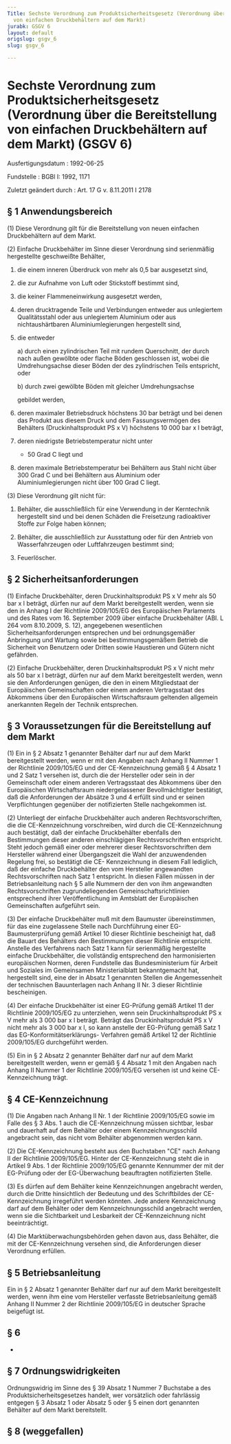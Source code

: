 ```yaml
---
Title: Sechste Verordnung zum Produktsicherheitsgesetz (Verordnung über die Bereitstellung
  von einfachen Druckbehältern auf dem Markt)
jurabk: GSGV 6
layout: default
origslug: gsgv_6
slug: gsgv_6

---
```


# Sechste Verordnung zum Produktsicherheitsgesetz (Verordnung über die Bereitstellung von einfachen Druckbehältern auf dem Markt) (GSGV 6)

Ausfertigungsdatum
:   1992-06-25

Fundstelle
:   BGBl I: 1992, 1171

Zuletzt geändert durch
:   Art. 17 G v. 8.11.2011 I 2178


## § 1 Anwendungsbereich

(1) Diese Verordnung gilt für die Bereitstellung von neuen einfachen
Druckbehältern auf dem Markt.

(2) Einfache Druckbehälter im Sinne dieser Verordnung sind serienmäßig
hergestellte geschweißte Behälter,

1.  die einem inneren Überdruck von mehr als 0,5 bar ausgesetzt sind,


2.  die zur Aufnahme von Luft oder Stickstoff bestimmt sind,


3.  die keiner Flammeneinwirkung ausgesetzt werden,


4.  deren drucktragende Teile und Verbindungen entweder aus unlegiertem
    Qualitätsstahl oder aus unlegiertem Aluminium oder aus
    nichtaushärtbaren Aluminiumlegierungen hergestellt sind,


5.  die entweder

    a)  durch einen zylindrischen Teil mit rundem Querschnitt, der durch nach
        außen gewölbte oder flache Böden geschlossen ist, wobei die
        Umdrehungsachse dieser Böden der des zylindrischen Teils entspricht,
        oder


    b)  durch zwei gewölbte Böden mit gleicher Umdrehungsachse




    gebildet werden,


6.  deren maximaler Betriebsdruck höchstens 30 bar beträgt und bei denen
    das Produkt aus diesem Druck und dem Fassungsvermögen des Behälters
    (Druckinhaltsprodukt PS x V) höchstens 10 000 bar x l beträgt,


7.  deren niedrigste Betriebstemperatur nicht unter
    - 50 Grad C liegt und


8.  deren maximale Betriebstemperatur bei Behältern aus Stahl nicht über
    300 Grad C und bei Behältern aus Aluminium oder Aluminiumlegierungen
    nicht über
    100 Grad C liegt.




(3) Diese Verordnung gilt nicht für:

1.  Behälter, die ausschließlich für eine Verwendung in der Kerntechnik
    hergestellt sind und bei denen Schäden die Freisetzung radioaktiver
    Stoffe zur Folge haben können;


2.  Behälter, die ausschließlich zur Ausstattung oder für den Antrieb von
    Wasserfahrzeugen oder Luftfahrzeugen bestimmt sind;


3.  Feuerlöscher.





## § 2 Sicherheitsanforderungen

(1) Einfache Druckbehälter, deren Druckinhaltsprodukt PS x V mehr als
50 bar x l beträgt, dürfen nur auf dem Markt bereitgestellt werden,
wenn sie den in Anhang I der Richtlinie 2009/105/EG des Europäischen
Parlaments und des Rates vom 16. September 2009 über einfache
Druckbehälter (ABl. L 264 vom 8.10.2009, S. 12), angegebenen
wesentlichen Sicherheitsanforderungen entsprechen und bei
ordnungsgemäßer Anbringung und Wartung sowie bei bestimmungsgemäßem
Betrieb die Sicherheit von Benutzern oder Dritten sowie Haustieren und
Gütern nicht gefährden.

(2) Einfache Druckbehälter, deren Druckinhaltsprodukt PS x V nicht
mehr als 50 bar x l beträgt, dürfen nur auf dem Markt bereitgestellt
werden, wenn sie den Anforderungen genügen, die den in einem
Mitgliedstaat der Europäischen Gemeinschaften oder einem anderen
Vertragsstaat des Abkommens über den Europäischen Wirtschaftsraum
geltenden allgemein anerkannten Regeln der Technik entsprechen.


## § 3 Voraussetzungen für die Bereitstellung auf dem Markt

(1) Ein in § 2 Absatz 1 genannter Behälter darf nur auf dem Markt
bereitgestellt werden, wenn er mit den Angaben nach Anhang II Nummer 1
der Richtlinie 2009/105/EG und der CE-Kennzeichnung gemäß § 4 Absatz 1
und 2 Satz 1 versehen ist, durch die der Hersteller oder sein in der
Gemeinschaft oder einem anderen Vertragsstaat des Abkommens über den
Europäischen Wirtschaftsraum niedergelassener Bevollmächtigter
bestätigt, daß die Anforderungen der Absätze 3 und 4 erfüllt sind und
er seinen Verpflichtungen gegenüber der notifizierten Stelle
nachgekommen ist.

(2) Unterliegt der einfache Druckbehälter auch anderen
Rechtsvorschriften, die die CE-Kennzeichnung vorschreiben, wird durch
die CE-Kennzeichnung auch bestätigt, daß der einfache Druckbehälter
ebenfalls den Bestimmungen dieser anderen einschlägigen
Rechtsvorschriften entspricht. Steht jedoch gemäß einer oder mehrerer
dieser Rechtsvorschriften dem Hersteller während einer Übergangszeit
die Wahl der anzuwendenden Regelung frei, so bestätigt die CE-
Kennzeichnung in diesem Fall lediglich, daß der einfache Druckbehälter
den vom Hersteller angewandten Rechtsvorschriften nach Satz 1
entspricht. In diesen Fällen müssen in der Betriebsanleitung nach § 5
alle Nummern der den von ihm angewandten Rechtsvorschriften
zugrundeliegenden Gemeinschaftsrichtlinien entsprechend ihrer
Veröffentlichung im Amtsblatt der Europäischen Gemeinschaften
aufgeführt sein.

(3) Der einfache Druckbehälter muß mit dem Baumuster übereinstimmen,
für das eine zugelassene Stelle nach Durchführung einer EG-
Baumusterprüfung gemäß Artikel 10 dieser Richtlinie bescheinigt hat,
daß die Bauart des Behälters den Bestimmungen dieser Richtlinie
entspricht. Anstelle des Verfahrens nach Satz 1 kann für serienmäßig
hergestellte einfache Druckbehälter, die vollständig entsprechend den
harmonisierten europäischen Normen, deren Fundstelle das
Bundesministerium für Arbeit und Soziales im Gemeinsamen
Ministerialblatt bekanntgemacht hat, hergestellt sind, eine der in
Absatz 1 genannten Stellen die Angemessenheit der technischen
Bauunterlagen nach Anhang II Nr. 3 dieser Richtlinie bescheinigen.

(4) Der einfache Druckbehälter ist einer EG-Prüfung gemäß Artikel 11
der Richtlinie 2009/105/EG zu unterziehen, wenn sein
Druckinhaltsprodukt PS x V mehr als 3 000 bar x l beträgt. Beträgt das
Druckinhaltsprodukt PS x V nicht mehr als 3 000 bar x l, so kann
anstelle der EG-Prüfung gemäß Satz 1 das EG-Konformitätserklärungs-
Verfahren gemäß Artikel 12 der Richtlinie 2009/105/EG durchgeführt
werden.

(5) Ein in § 2 Absatz 2 genannter Behälter darf nur auf dem Markt
bereitgestellt werden, wenn er gemäß § 4 Absatz 1 mit den Angaben nach
Anhang II Nummer 1 der Richtlinie 2009/105/EG versehen ist und keine
CE-Kennzeichnung trägt.


## § 4 CE-Kennzeichnung

(1) Die Angaben nach Anhang II Nr. 1 der Richtlinie 2009/105/EG sowie
im Falle des § 3 Abs. 1 auch die CE-Kennzeichnung müssen sichtbar,
lesbar und dauerhaft auf dem Behälter oder einem Kennzeichnungsschild
angebracht sein, das nicht vom Behälter abgenommen werden kann.

(2) Die CE-Kennzeichnung besteht aus den Buchstaben "CE" nach Anhang
II der Richtlinie 2009/105/EG. Hinter der CE-Kennzeichnung steht die
in Artikel 9 Abs. 1 der Richtlinie 2009/105/EG genannte Kennummer der
mit der EG-Prüfung oder der EG-Überwachung beauftragten notifizierten
Stelle.

(3) Es dürfen auf dem Behälter keine Kennzeichnungen angebracht
werden, durch die Dritte hinsichtlich der Bedeutung und des
Schriftbildes der CE-Kennzeichnung irregeführt werden könnten. Jede
andere Kennzeichnung darf auf dem Behälter oder dem
Kennzeichnungsschild angebracht werden, wenn sie die Sichtbarkeit und
Lesbarkeit der CE-Kennzeichnung nicht beeinträchtigt.

(4) Die Marktüberwachungsbehörden gehen davon aus, dass Behälter, die
mit der CE-Kennzeichnung versehen sind, die Anforderungen dieser
Verordnung erfüllen.


## § 5 Betriebsanleitung

Ein in § 2 Absatz 1 genannter Behälter darf nur auf dem Markt
bereitgestellt werden, wenn ihm eine vom Hersteller verfasste
Betriebsanleitung gemäß Anhang II Nummer 2 der Richtlinie 2009/105/EG
in deutscher Sprache beigefügt ist.


## § 6

-


## § 7 Ordnungswidrigkeiten

Ordnungswidrig im Sinne des § 39 Absatz 1 Nummer 7 Buchstabe a des
Produktsicherheitsgesetzes handelt, wer vorsätzlich oder fahrlässig
entgegen § 3 Absatz 1 oder Absatz 5 oder § 5 einen dort genannten
Behälter auf dem Markt bereitstellt.


## § 8 (weggefallen)


